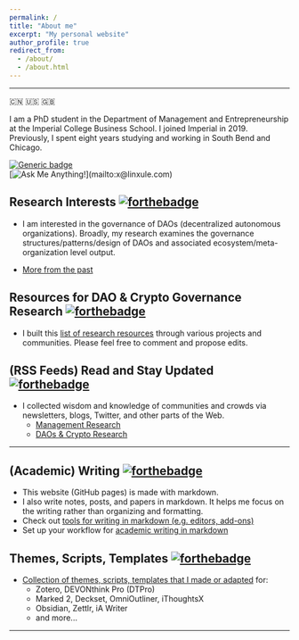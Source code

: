 ```yaml
---
permalink: /
title: "About me"
excerpt: "My personal website"
author_profile: true
redirect_from:
  - /about/
  - /about.html
---
```


-----
:cn: :us: :gb:

I am a PhD student in the Department of Management and Entrepreneurship at the Imperial College Business School. I joined Imperial in 2019. Previously, I spent eight years studying and working in South Bend and Chicago.

[![Generic badge](https://img.shields.io/badge/有问-必答-<COLOR>.svg)](mailto:x@linxule.com)  
[![Ask Me Anything!](https://img.shields.io/badge/Ask%20me-anything-1abc9c.svg?style="max-width:100%")](mailto:x@linxule.com)

##  Research Interests [![forthebadge](https://forthebadge.com/images/badges/built-with-science.svg)](https://linxule.com/posts/2020-05-26-so-what-are-you-studying.md)

  * I am interested in the governance of DAOs (decentralized autonomous organizations). Broadly, my research examines the governance structures/patterns/design of DAOs and associated ecosystem/meta-organization level output.

  * [More from the past](https://linxule.com/posts/2020/05/so-what-are-you-studying/)



## Resources for DAO & Crypto Governance Research [![forthebadge](https://forthebadge.com/images/badges/built-with-love.svg)](https://linxule.com/portfolio/portfolio-3/)  

- I built this [list of research resources](https://linxule.com/portfolio/portfolio-3/) through various projects and communities. Please feel free to comment and propose edits.



## (RSS Feeds) Read and Stay Updated [![forthebadge](https://forthebadge.com/images/badges/powered-by-black-magic.svg)](https://www.inoreader.com/)

- I collected wisdom and knowledge of communities and crowds via newsletters, blogs, Twitter, and other parts of the Web.
    - [Management Research](https://linxule.com/curation-mgmt/)
    - [DAOs & Crypto Research](https://linxule.com/curation-dao/)



------



## (Academic) Writing [![forthebadge](https://forthebadge.com/images/badges/made-with-markdown.svg)](http://commonmark.org)

- This website (GitHub pages) is made with markdown.
- I also write notes, posts, and papers in markdown. It helps me focus on the writing rather than organizing and formatting.
- Check out [tools for writing in markdown (e.g. editors, add-ons)](https://linxule.com/portfolio/portfolio-1/)
- Set up your workflow for [academic writing in markdown](https://linxule.com/portfolio/portfolio-2/)



## Themes, Scripts, Templates [![forthebadge](https://forthebadge.com/images/badges/contains-technical-debt.svg)](https://github.com/linxule/themes)

* [Collection of themes, scripts, templates that I made or adapted](https://github.com/linxule/themes) for:
  * Zotero, DEVONthink Pro (DTPro)
  * Marked 2, Deckset, OmniOutliner, iThoughtsX
  * Obsidian, Zettlr, iA Writer
  * and more...

------
